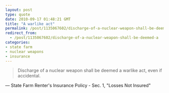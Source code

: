 ```yaml
---
layout: post
type: quote
date: 2010-09-17 01:48:21 GMT
title: "A warlike act"
permalink: /post/1135067602/discharge-of-a-nuclear-weapon-shall-be-deemed-a
redirect_from: 
  - /post/1135067602/discharge-of-a-nuclear-weapon-shall-be-deemed-a
categories:
- state farm
- nuclear weapons
- insurance
---
```

<blockquote>Discharge of a nuclear weapon shall be deemed a warlike act, even if accidental.</blockquote>
<p>— State Farm Renter's Insurance Policy - Sec. 1, "Losses Not Insured"</p>
